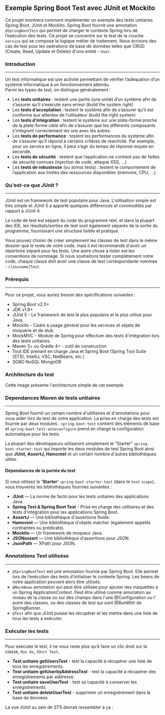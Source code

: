 ## Exemple Spring Boot Test avec JUnit et Mockito
Ce projet montrera comment implémenter un exemple des tests unitaires Spring Boot, JUnit et Mockito.
Spring Boot fournit une annotation `@SpringBootTest` qui permet de charger le contexte Spring lors de l’exécution des tests.
Ce projet se concentre sur le test de la couche `service`  qui se compose la logique métier de traitement.
Nous écrirons des cas de test pour les opérations de base de données telles que CRUD (Create, Read, Update et Delete) d'une entité - `User`.

### Introduction
---
Un test informatique est une activité permettant de vérifier l’adéquation d’un système informatique à un fonctionnement attendu.<br/>
Parmi les types de test, on distingue généralement :
* Les **tests unitaires** : testent une partie (une unité) d’un système afin de s’assurer qu’il s’exécute sans erreur (build the system right)
* Les **tests d’acceptation** : testent le système afin de s’assurer qu’il est conforme aux attentes de l’utilisateur (build the right system)
* Les **tests d’intégration** : testent le système sur une plate-forme proche de la plate-forme cible afin de s’assurer que les différents composants s’intègrent correctement les uns avec les autres.
* Les **tests de performance** : testent les performances du système afin de s’assurer qu’il répond à certains critères de réactivité. Par exemple, pour un service en ligne, il peut s’agir du temps de réponse moyen en seconde.
* Les **tests de sécurité** : testent que l’application ne contient pas de failles de sécurité connues (injection de code, attaque XSS, …)
* Les **tests de robustesse** (ou stress tests) : testent le comportement de l’application aux limites des ressources disponibles (mémoire, CPU, …).

### Qu'est-ce que JUnit ?
---
JUnit est un framework de test populaire pour Java. L'utilisation simple est très simple 
et JUnit 5 a apporté quelques différences et commodités par rapport à JUnit 4.<br/>

Le code de test est séparé du code du programme réel, et dans la plupart des IDE, 
les résultats/sorties de test sont également séparés de la sortie du programme, fournissant une structure lisible et pratique.<br/>

Vous pouvez choisir de créer simplement les classes de test dans le même dossier 
que le reste de votre code, mais il est recommandé d'avoir un répertoire séparé pour les tests. 
Une autre chose à noter est les conventions de nommage. Si nous souhaitons tester complètement 
notre code, chaque classe doit avoir une classe de test correspondante nommée - `classname]Test`.

### Prérequis
---
Pour ce projet, vous auriez besoin des spécifications suivantes :<br/>
- Spring Boot v2.0+
- JDK v1.8+
- JUnit 5 - Le framework de test le plus populaire et le plus utilisé pour Java.
- Mockito - Cadre à usage général pour les services et objets de moquerie et de stub.
- MockMVC - Module de Spring pour effectuer des tests d'intégration lors des tests unitaires.
- Maven 3+ ou Gradle 4+ - outil de construction
- Tout IDE prenant en charge Java et Spring Boot (Spring Tool Suite (STS), IntelliJ, VSC, NetBeans, etc.)
- SGBD NoSQL MongoDB

### Architecture du test
Cette image présente l'architecture simple de cet exemple.


### Dependances Maven de tests unitaires
---
Spring Boot fournit un certain nombre d'utilitaires et d'annotations pour vous aider lors du test de votre application. 
La prise en charge des tests est fournie par deux modules : `spring-boot-test` contient des éléments de base et 
`spring-boot-test-autoconfigure` prend en charge la configuration automatique pour les tests. <br/>

La plupart des développeurs utiliseront simplement le "Starter" `spring-boot-starter-test` qui importe 
les deux modules de test Spring Boot ainsi que **JUnit, AssertJ, Hamcrest** et un certain nombre d'autres bibliothèques utiles.

#### Dépendances de la portée du test
Si vous utilisez le **'Starter'** `spring-boot-starter-test` (dans le `test` `scope`), vous trouverez les bibliothèques fournies suivantes :
* **JUnit** — La norme de facto pour les tests unitaires des applications Java.
* **Spring Test & Spring Boot Test** - Prise en charge des utilitaires et des tests d'intégration pour les applications Spring Boot.
* **AssertJ** — Une bibliothèque d'assertions fluide.
* **Hamcrest** — Une bibliothèque d'objets matcher (également appelés contraintes ou prédicats).
* **Mockito** — Un framework de moqueur Java.
* **JSONassert** — Une bibliothèque d'assertions pour JSON.
* **JsonPath** — XPath pour JSON.

### Annotations Test utiliséss
---
* `@SpringBootTest` est une annotation fournie par Spring Boot. Elle permet lors de l’exécution des tests d’initialiser le contexte Spring. Les beans de notre application peuvent alors être utilisés.
* `@MockBean` annotation qui peut être utilisée pour ajouter des maquettes à un Spring ApplicationContext. Peut être utilisé comme annotation au niveau de la classe ou sur des champs dans l'une @Configuration ou l' autre des classes, ou des classes de test qui sont @RunWith de SpringRunner.
* `@Test` afin que JUnit puisse les récupérer et les mettre dans une liste de tous les tests à exécuter.

### Exécuter les tests
---
Pour exécuter le test, il ne vous reste plus qu’à faire un clic droit sur la classe, `Run As`, `JUnit Test`.<br/>

- **Test unitaire getUsersTest** - test la capacité à récupérer une liste de tous les enregistrements.
- **Test unitaire getUserbyAddressTest** - test la capacité à récupérer des enregistrements par addresse.
- **Test unitaire saveUserTest** - test sa capacité à conserver les enregistrements.
- **Test unitaire deleteUserTest** - supprimer un enregistrement dans la base de données.

La vue JUnit au sein de STS devrait ressembler à ça :<br/>
